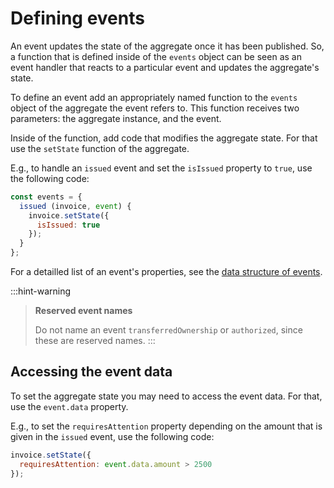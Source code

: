 # Defining events

An event updates the state of the aggregate once it has been published. So, a function that is defined inside of the `events` object can be seen as an event handler that reacts to a particular event and updates the aggregate's state.

To define an event add an appropriately named function to the `events` object of the aggregate the event refers to. This function receives two parameters: the aggregate instance, and the event.

Inside of the function, add code that modifies the aggregate state. For that use the `setState` function of the aggregate.

E.g., to handle an `issued` event and set the `isIssued` property to `true`, use the following code:

```javascript
const events = {
  issued (invoice, event) {
    invoice.setState({
      isIssued: true
    });
  }
};
```

For a detailled list of an event's properties, see the [data structure of events](../../data-structures/events/).

:::hint-warning
> **Reserved event names**
>
> Do not name an event `transferredOwnership` or `authorized`, since these are reserved names.
:::

## Accessing the event data

To set the aggregate state you may need to access the event data. For that, use the `event.data` property.

E.g., to set the `requiresAttention` property depending on the amount that is given in the `issued` event, use the following code:

```javascript
invoice.setState({
  requiresAttention: event.data.amount > 2500
});
```
